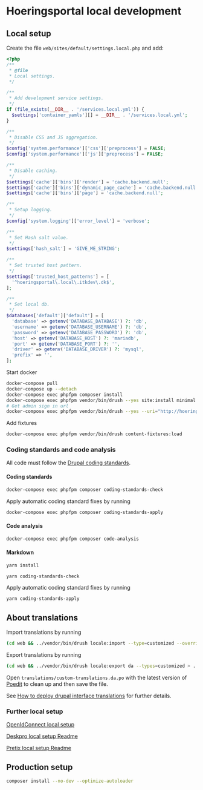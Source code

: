 # Hoeringsportal local development

## Local setup

Create the file `web/sites/default/settings.local.php` and add:

```php
<?php
/**
 * @file
 * Local settings.
 */

/**
 * Add development service settings.
 */
if (file_exists(__DIR__ . '/services.local.yml')) {
  $settings['container_yamls'][] = __DIR__ . '/services.local.yml';
}

/**
 * Disable CSS and JS aggregation.
 */
$config['system.performance']['css']['preprocess'] = FALSE;
$config['system.performance']['js']['preprocess'] = FALSE;

/**
 * Disable caching.
 */
$settings['cache']['bins']['render'] = 'cache.backend.null';
$settings['cache']['bins']['dynamic_page_cache'] = 'cache.backend.null';
$settings['cache']['bins']['page'] = 'cache.backend.null';

/**
 * Setup logging.
 */
$config['system.logging']['error_level'] = 'verbose';

/**
 * Set Hash salt value.
 */
$settings['hash_salt'] = 'GIVE_ME_STRING';

/**
 * Set trusted host pattern.
 */
$settings['trusted_host_patterns'] = [
  '^hoeringsportal\.local\.itkdev\.dk$',
];

/**
 * Set local db.
 */
$databases['default']['default'] = [
  'database' => getenv('DATABASE_DATABASE') ?: 'db',
  'username' => getenv('DATABASE_USERNAME') ?: 'db',
  'password' => getenv('DATABASE_PASSWORD') ?: 'db',
  'host' => getenv('DATABASE_HOST') ?: 'mariadb',
  'port' => getenv('DATABASE_PORT') ?: '',
  'driver' => getenv('DATABASE_DRIVER') ?: 'mysql',
  'prefix' => '',
];
```

Start docker

```sh
docker-compose pull
docker-compose up --detach
docker-compose exec phpfpm composer install
docker-compose exec phpfpm vendor/bin/drush --yes site:install minimal --existing-config
# Get admin sign in url
docker-compose exec phpfpm vendor/bin/drush --yes --uri="http://hoeringsportal.local.itkdev.dk" user:login
```

Add fixtures

```sh
docker-compose exec phpfpm vendor/bin/drush content-fixtures:load
```

### Coding standards and code analysis

All code must follow the [Drupal coding standards](https://www.drupal.org/docs/develop/standards).

#### Coding standards

```sh
docker-compose exec phpfpm composer coding-standards-check
```

Apply automatic coding standard fixes by running

```sh
docker-compose exec phpfpm composer coding-standards-apply
```

#### Code analysis

```sh
docker-compose exec phpfpm composer code-analysis
```

#### Markdown

```sh
yarn install
```

```sh
yarn coding-standards-check
```

Apply automatic coding standard fixes by running

```sh
yarn coding-standards-apply
```

## About translations

Import translations by running

```sh
(cd web && ../vendor/bin/drush locale:import --type=customized --override=all da ../translations/custom-translations.da.po)
```

Export translations by running

```sh
(cd web && ../vendor/bin/drush locale:export da --types=customized > ../translations/custom-translations.da.po)
```

Open `translations/custom-translations.da.po` with the latest version of
[Poedit](https://poedit.net/) to clean up and then save the file.

See
[How to deploy drupal interface translations](https://medium.com/limoengroen/how-to-deploy-drupal-interface-translations-5653294c4af6)
for further details.

### Further local setup

[OpenIdConnect local setup](openIdConnect.md)

[Deskpro local setup Readme](../web/modules/custom/hoeringsportal_deskpro/README.md)

[Pretix local setup Readme](pretix.md#local-setup)

## Production setup

```sh
composer install --no-dev --optimize-autoloader
```
